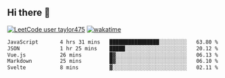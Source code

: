 ## Hi there 👋

[![LeetCode user taylor475](https://img.shields.io/badge/dynamic/json?style=for-the-badge&labelColor=black&color=%23ffa116&label=Solved&query=solvedOverTotal&url=https%3A%2F%2Fleetcode-badge.vercel.app%2Fapi%2Fusers%2Ftaylor475&logo=leetcode&logoColor=yellow)](https://leetcode.com/taylor475/)
[![wakatime](https://wakatime.com/badge/user/8c6aced9-f66a-452f-8802-5d7239ce5c50.svg)](https://wakatime.com/@8c6aced9-f66a-452f-8802-5d7239ce5c50)

<!--START_SECTION:waka-->

```txt
JavaScript       4 hrs 31 mins   ████████████████░░░░░░░░░   63.80 %
JSON             1 hr 25 mins    █████░░░░░░░░░░░░░░░░░░░░   20.12 %
Vue.js           26 mins         █▓░░░░░░░░░░░░░░░░░░░░░░░   06.13 %
Markdown         25 mins         █▓░░░░░░░░░░░░░░░░░░░░░░░   06.10 %
Svelte           8 mins          ▓░░░░░░░░░░░░░░░░░░░░░░░░   02.11 %
```

<!--END_SECTION:waka-->

<!--
**taylor475/taylor475** is a _special_ repository because its `README.md` (this file) appears on your GitHub profile.
